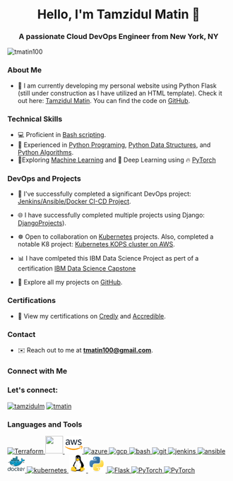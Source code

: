 <h1 align="center">Hello, I'm Tamzidul Matin 👋</h1>
<h3 align="center">A passionate Cloud DevOps Engineer from New York, NY</h3>

<p align="left"> <img src="https://komarev.com/ghpvc/?username=tmatin100&label=Profile%20views&color=0e75b6&style=flat" alt="tmatin100" /> </p>

### About Me
- 💼 I am currently developing my personal website using Python Flask (still under construction as I have utilized an HTML template). Check it out here: [Tamzidul Matin](https://tmatin100.pythonanywhere.com). You can find the code on [GitHub](https://github.com/tmatin100/portfolio).

### Technical Skills
- 💻 Proficient in [Bash scripting](https://github.com/tmatin100/Bash.git).
- 🐍 Experienced in [Python Programing](https://github.com/tmatin100/Python.git), [Python Data Structures](https://github.com/tmatin100/Python_BootCamp.git), and [Python Algorithms](https://github.com/tmatin100/Python_Algorithms_Data-Structures.git).
- 🤖Exploring [Machine Learning](https://github.com/tmatin100/MachineLearningSpecialization/tree/main/) and 🧠 Deep Learning using 🔥 [PyTorch](https://github.com/tmatin100/PyTorch)

### DevOps and Projects
- 🔬 I've successfully completed a significant DevOps project: [Jenkins/Ansible/Docker CI-CD Project](https://github.com/tmatin100/CalTech-PG-DevOps-Final-Capstone-Project).
- 🌐 I have successfully completed multiple projects using Django: [DjangoProjects](https://github.com/tmatin100/DjangoProjects)).
- ☸️ Open to collaboration on [Kubernetes](https://github.com/tmatin100/Kubernetes-Example-Voting-App) projects. Also, completed a notable K8 project: [Kubernetes KOPS cluster on AWS](https://drive.google.com/file/d/1OC09AExcbFjrUDqLHT9bTIG5q4GvhrIx/view).
- 📊 I have comlpeted this IBM Data Science Project as pert of a certification [IBM Data Science Capstone](https://github.com/tmatin100/Applied-Data-Science-Capstone)

- 📂 Explore all my projects on [GitHub](https://github.com/tmatin100).

### Certifications
- 🏅 View my certifications on [Credly](https://www.credly.com/users/tmatin/badges?sort=-state_updated_at&page=1) and [Accredible](https://v2.credential.net/profile/tmatin100/wallet#gs.zlxiyd).

### Contact
- ✉️ Reach out to me at **tmatin100@gmail.com**.

### Connect with Me
<h3 align="left">Let's connect:</h3>
<p align="left">
<a href="https://twitter.com/tmatin100" target="blank"><img align="center" src="https://github.com/rahuldkjain/github-profile-readme-generator/blob/master/src/images/icons/Social/twitter.svg" alt="tamzidulm" height="30" width="40" /></a>
<a href="https://linkedin.com/in/tmatin" target="blank"><img align="center" src="https://github.com/rahuldkjain/github-profile-readme-generator/blob/master/src/images/icons/Social/linked-in-alt.svg" alt="tmatin" height="30" width="40" /></a>
</p>

### Languages and Tools
<p align="left"> <a href="https://www.terraform.io" target="_blank"> <img src="https://www.vectorlogo.zone/logos/terraformio/terraformio-icon.svg" alt="Terraform" width="40" height="40"/> </a> 
<a href="https://www.oracle.com/cloud/" target="_blank"> <img src="https://www.vectorlogo.zone/logos/oracle/oracle-icon.svg" width="40" height="40"/> </a> 
<a href="https://aws.amazon.com" target="_blank"> <img src="https://raw.githubusercontent.com/devicons/devicon/master/icons/amazonwebservices/amazonwebservices-original-wordmark.svg" alt="aws" width="40" height="40"/> </a> <a href="https://azure.microsoft.com/en-in/" target="_blank"> <img src="https://www.vectorlogo.zone/logos/microsoft_azure/microsoft_azure-icon.svg" alt="azure" width="40" height="40"/> </a> <a href="https://cloud.google.com" target="_blank"> <img src="https://www.vectorlogo.zone/logos/google_cloud/google_cloud-icon.svg" alt="gcp" width="40" height="40"/> </a> <a href="https://www.gnu.com/" target="_blank"> <img src="https://www.vectorlogo.zone/logos/gnu_bash/gnu_bash-icon.svg" alt="bash" width="40" height="40"/> </a> <a href="https://git-scm.com/" target="_blank"> <img  src="https://www.vectorlogo.zone/logos/git-scm/git-scm-icon.svg" alt="git" width="40" height="40"/> </a> <a href="https://www.jenkins.io" target="_blank"> <img src="https://www.vectorlogo.zone/logos/jenkins/jenkins-icon.svg" alt="jenkins" width="40" height="40"/> </a> <a href="https://www.ansible.com/" target="_blank"> <img src="https://www.vectorlogo.zone/logos/ansible/ansible-icon.svg" alt="ansible" width="40" height="40"/> </a> <a href="https://www.docker.com/" target="_blank"> <img src="https://raw.githubusercontent.com/devicons/devicon/master/icons/docker/docker-original-wordmark.svg" alt="docker" width="40" height="40"/> </a> <a href="https://kubernetes.io" target="_blank"> <img src="https://www.vectorlogo.zone/logos/kubernetes/kubernetes-icon.svg" alt="kubernetes" width="40" height="40"/> </a> <a href="https://www.linux.org/" target="_blank"> <img src="https://raw.githubusercontent.com/devicons/devicon/master/icons/linux/linux-original.svg" alt="linux" width="40" height="40"/> </a> 
<a href="https://www.python.org" target="_blank"> <img src="https://raw.githubusercontent.com/devicons/devicon/master/icons/python/python-original.svg" alt="python" width="40" height="40"/> </a>
<a href="https://flask.palletsprojects.com/en/3.0.x/" target="_blank"> <img src="https://www.vectorlogo.zone/logos/pocoo_flask/pocoo_flask-icon.svg" alt="Flask" width="40" height="40"/> </a> 
<a href="https://docs.djangoproject.com/en/4.2/" target="_blank"> <img src="https://www.vectorlogo.zone/logos/djangoproject/djangoproject-icon.svg" alt="PyTorch" width="40" height="40"/> </a> 
<a href="https://pytorch.org/" target="_blank"> <img src="https://www.vectorlogo.zone/logos/pytorch/pytorch-icon.svg" alt="PyTorch" width="40" height="40"/> </a> 

